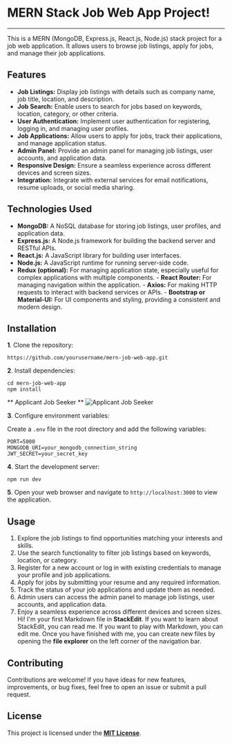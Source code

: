#  MERN Stack Job Web App Project! 
***
This is a MERN (MongoDB, Express.js, React.js, Node.js) stack project for a job web application. It allows users to browse job listings, apply for jobs, and manage their job applications. 
## Features
-  **Job Listings:** Display job listings with details such as company name, job title, location, and description. 
-  **Job Search:** Enable users to search for jobs based on keywords, location, category, or other criteria.
-    **User Authentication:** Implement user authentication for registering, logging in, and managing user profiles.
-  **Job Applications:** Allow users to apply for jobs, track their applications, and manage application status. 
-  **Admin Panel:** Provide an admin panel for managing job listings, user accounts, and application data.
 -  **Responsive Design:** Ensure a seamless experience across different devices and screen sizes. 
 -  **Integration:** Integrate with external services for email notifications, resume uploads, or social media sharing.
 
 ## Technologies Used  
 -  **MongoDB:**  A NoSQL database for storing job listings, user profiles, and application data.
  -  **Express.js:** A Node.js framework for building the backend server and RESTful APIs.
  -  **React.js:** A JavaScript library for building user interfaces. 
  -  **Node.js:** A JavaScript runtime for running server-side code.
   -  **Redux (optional):** For managing application state, especially useful for complex applications with multiple components.
    -  **React Router:** For managing navigation within the application.
    -  **Axios:** For making HTTP requests to interact with backend services or APIs.
    -  **Bootstrap or Material-UI:** For UI components and styling, providing a consistent and modern design.

## Installation 

 **1**. Clone the repository: 
```
https://github.com/yourusername/mern-job-web-app.git 
```
**2**.  Install dependencies:

```
cd mern-job-web-app
npm install
```

** Applicant Job Seeker **
![Applicant Job Seeker](https://github.com/ravi-143kiran/Mern-Job-Web-App/assets/119074585/726663f9-a428-4bb9-9fd2-9e9270016d5a)

**3**.  Configure environment variables:

Create a `.env` file in the root directory and add the following variables:
```
PORT=5000
MONGODB_URI=your_mongodb_connection_string
JWT_SECRET=your_secret_key
```
**4**.  Start the development server:
```
npm run dev
```
**5**.  Open your web browser and navigate to `http://localhost:3000` to view the application.

## Usage
1.  Explore the job listings to find opportunities matching your interests and skills.
2.  Use the search functionality to filter job listings based on keywords, location, or category.
3.  Register for a new account or log in with existing credentials to manage your profile and job applications.
4.  Apply for jobs by submitting your resume and any required information.
5.  Track the status of your job applications and update them as needed.
6.  Admin users can access the admin panel to manage job listings, user accounts, and application data.
7.  Enjoy a seamless experience across different devices and screen sizes.
Hi! I'm your first Markdown file in **StackEdit**. If you want to learn about StackEdit, you can read me. If you want to play with Markdown, you can edit me. Once you have finished with me, you can create new files by opening the **file explorer** on the left corner of the navigation bar.

## Contributing
Contributions are welcome! If you have ideas for new features, improvements, or bug fixes, feel free to open an issue or submit a pull request.

## License
This project is licensed under the **[MIT License](https://opensource.org/license/mit/ "Optional Title")**.
